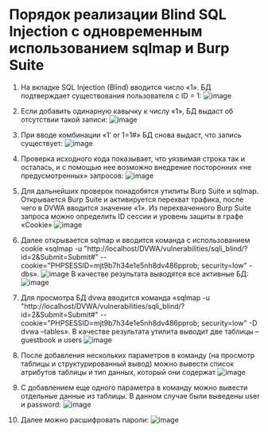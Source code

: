 # Порядок реализации Blind SQL Injection с одновременным использованием sqlmap и Burp Suite

1. На вкладке SQL Injection (Blind) вводится число «1». БД подтверждает существования пользователя с ID = 1:
![image](https://github.com/GDStanis/PIASZI_PR4_DVWA_SQL/assets/70700432/96842ae1-3916-4c1d-aaac-86e04b1286de)


2. Если добавить одинарную кавычку к числу «1», БД выдаст об отсутствии такой записи:
![image](https://github.com/GDStanis/PIASZI_PR4_DVWA_SQL/assets/70700432/824301c4-72d7-42d8-9475-2a7508c01244)


3. При вводе комбинации «1’ or 1=1#» БД снова выдаст, что запись существует:
![image](https://github.com/GDStanis/PIASZI_PR4_DVWA_SQL/assets/70700432/8f8c2cc9-e3e9-4a9f-98fb-2542938fbd15)


4. Проверка исходного кода показывает, что уязвимая строка так и осталась, и с помощью нее возможно внедрение посторонних «не предусмотренных» запросов:
![image](https://github.com/GDStanis/PIASZI_PR4_DVWA_SQL/assets/70700432/1aa313a8-56cf-46d9-aad3-f6987c6c4d4b)


5. Для дальнейших проверок понадобятся утилиты Burp Suite и sqlmap.
Открывается Burp Suite и активируется перехват трафика, после чего в DVWA вводится значение «1». Из перехваченного Burp Suite запроса можно определить ID сессии и уровень защиты в графе «Cookie»
![image](https://github.com/GDStanis/PIASZI_PR4_DVWA_SQL/assets/70700432/be1ebdd1-26b7-4dd5-9042-fd112edb6311)


6. Далее открывается sqlmap и вводится команда с использованием cookie «sqlmap -u "http://localhost/DVWA/vulnerabilities/sqli_blind/?id=2&Submit=Submit#"  --cookie="PHPSESSID=mjt9b7h34e1e5nh8dv486pprob; security=low" -dbs».
![image](https://github.com/GDStanis/PIASZI_PR4_DVWA_SQL/assets/70700432/dce0f7af-bbfc-4472-8b1f-a2e742d71d0a)
   В качестве результата выводятся все активные БД:
![image](https://github.com/GDStanis/PIASZI_PR4_DVWA_SQL/assets/70700432/9d0b0fca-2172-4178-b715-0503a9f868db)


7. Для просмотра БД dvwa вводится команда «sqlmap -u "http://localhost/DVWA/vulnerabilities/sqli_blind/?id=2&Submit=Submit#"  --cookie="PHPSESSID=mjt9b7h34e1e5nh8dv486pprob; security=low" -D dvwa –tables». В качестве результата утилита выводит две таблицы – guestbook и users
![image](https://github.com/GDStanis/PIASZI_PR4_DVWA_SQL/assets/70700432/f9befe94-f830-4ade-a163-5ef3a9ff115d)


8. После добавления нескольких параметров в команду (на просмотр таблицы и структурированный вывод) можно вывести список атрибутов таблицы и тип данных, который они содержат
![image](https://github.com/GDStanis/PIASZI_PR4_DVWA_SQL/assets/70700432/df6135bf-2828-4a3c-b9f0-d5ec7029d741)


9. С добавлением еще одного параметра в команду можно вывести отдельные данные из таблицы. В данном случае были выведены user и password:
![image](https://github.com/GDStanis/PIASZI_PR4_DVWA_SQL/assets/70700432/b4b1e9b6-01cb-497e-929c-6b2c77dc2b91)


10. Далее можно расшифровать пароли:
![image](https://github.com/GDStanis/PIASZI_PR4_DVWA_SQL/assets/70700432/38032824-9329-42d8-9f18-947b97e0f5c2)
